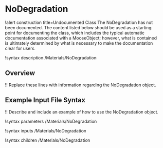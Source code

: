 # NoDegradation

!alert construction title=Undocumented Class
The NoDegradation has not been documented. The content listed below should be used as a starting point for
documenting the class, which includes the typical automatic documentation associated with a
MooseObject; however, what is contained is ultimately determined by what is necessary to make the
documentation clear for users.

!syntax description /Materials/NoDegradation

## Overview

!! Replace these lines with information regarding the NoDegradation object.

## Example Input File Syntax

!! Describe and include an example of how to use the NoDegradation object.

!syntax parameters /Materials/NoDegradation

!syntax inputs /Materials/NoDegradation

!syntax children /Materials/NoDegradation
